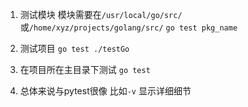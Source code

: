 1. 测试模块
模块需要在`/usr/local/go/src/`或`/home/xyz/projects/golang/src/`
`go test pkg_name`

2. 测试项目
`go test ./testGo`

3. 在项目所在主目录下测试
`go test`

4. 总体来说与pytest很像
比如`-v` 显示详细细节
